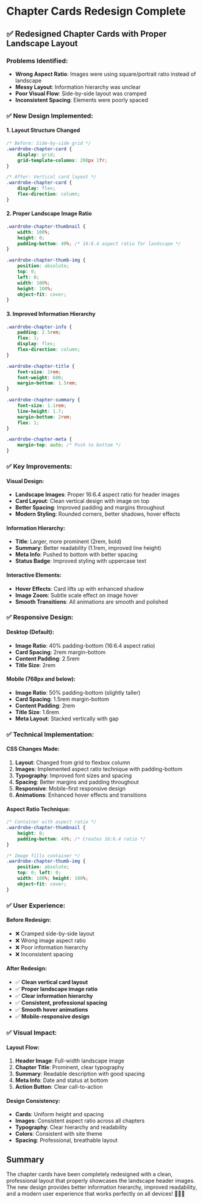 # Chapter Cards Redesign Complete

## ✅ Redesigned Chapter Cards with Proper Landscape Layout

### **Problems Identified:**
- **Wrong Aspect Ratio**: Images were using square/portrait ratio instead of landscape
- **Messy Layout**: Information hierarchy was unclear
- **Poor Visual Flow**: Side-by-side layout was cramped
- **Inconsistent Spacing**: Elements were poorly spaced

### **✅ New Design Implemented:**

#### **1. Layout Structure Changed**
```css
/* Before: Side-by-side grid */
.wardrobe-chapter-card {
    display: grid;
    grid-template-columns: 200px 1fr;
}

/* After: Vertical card layout */
.wardrobe-chapter-card {
    display: flex;
    flex-direction: column;
}
```

#### **2. Proper Landscape Image Ratio**
```css
.wardrobe-chapter-thumbnail {
    width: 100%;
    height: 0;
    padding-bottom: 40%; /* 16:6.4 aspect ratio for landscape */
}

.wardrobe-chapter-thumb-img {
    position: absolute;
    top: 0;
    left: 0;
    width: 100%;
    height: 100%;
    object-fit: cover;
}
```

#### **3. Improved Information Hierarchy**
```css
.wardrobe-chapter-info {
    padding: 2.5rem;
    flex: 1;
    display: flex;
    flex-direction: column;
}

.wardrobe-chapter-title {
    font-size: 2rem;
    font-weight: 600;
    margin-bottom: 1.5rem;
}

.wardrobe-chapter-summary {
    font-size: 1.1rem;
    line-height: 1.7;
    margin-bottom: 2rem;
    flex: 1;
}

.wardrobe-chapter-meta {
    margin-top: auto; /* Push to bottom */
}
```

### **✅ Key Improvements:**

#### **Visual Design:**
- **Landscape Images**: Proper 16:6.4 aspect ratio for header images
- **Card Layout**: Clean vertical design with image on top
- **Better Spacing**: Improved padding and margins throughout
- **Modern Styling**: Rounded corners, better shadows, hover effects

#### **Information Hierarchy:**
- **Title**: Larger, more prominent (2rem, bold)
- **Summary**: Better readability (1.1rem, improved line height)
- **Meta Info**: Pushed to bottom with better spacing
- **Status Badge**: Improved styling with uppercase text

#### **Interactive Elements:**
- **Hover Effects**: Card lifts up with enhanced shadow
- **Image Zoom**: Subtle scale effect on image hover
- **Smooth Transitions**: All animations are smooth and polished

### **✅ Responsive Design:**

#### **Desktop (Default):**
- **Image Ratio**: 40% padding-bottom (16:6.4 aspect ratio)
- **Card Spacing**: 2rem margin-bottom
- **Content Padding**: 2.5rem
- **Title Size**: 2rem

#### **Mobile (768px and below):**
- **Image Ratio**: 50% padding-bottom (slightly taller)
- **Card Spacing**: 1.5rem margin-bottom
- **Content Padding**: 2rem
- **Title Size**: 1.6rem
- **Meta Layout**: Stacked vertically with gap

### **✅ Technical Implementation:**

#### **CSS Changes Made:**
1. **Layout**: Changed from grid to flexbox column
2. **Images**: Implemented aspect ratio technique with padding-bottom
3. **Typography**: Improved font sizes and spacing
4. **Spacing**: Better margins and padding throughout
5. **Responsive**: Mobile-first responsive design
6. **Animations**: Enhanced hover effects and transitions

#### **Aspect Ratio Technique:**
```css
/* Container with aspect ratio */
.wardrobe-chapter-thumbnail {
    height: 0;
    padding-bottom: 40%; /* Creates 16:6.4 ratio */
}

/* Image fills container */
.wardrobe-chapter-thumb-img {
    position: absolute;
    top: 0; left: 0;
    width: 100%; height: 100%;
    object-fit: cover;
}
```

### **✅ User Experience:**

#### **Before Redesign:**
- ❌ Cramped side-by-side layout
- ❌ Wrong image aspect ratio
- ❌ Poor information hierarchy
- ❌ Inconsistent spacing

#### **After Redesign:**
- ✅ **Clean vertical card layout**
- ✅ **Proper landscape image ratio**
- ✅ **Clear information hierarchy**
- ✅ **Consistent, professional spacing**
- ✅ **Smooth hover animations**
- ✅ **Mobile-responsive design**

### **✅ Visual Impact:**

#### **Layout Flow:**
1. **Header Image**: Full-width landscape image
2. **Chapter Title**: Prominent, clear typography
3. **Summary**: Readable description with good spacing
4. **Meta Info**: Date and status at bottom
5. **Action Button**: Clear call-to-action

#### **Design Consistency:**
- **Cards**: Uniform height and spacing
- **Images**: Consistent aspect ratio across all chapters
- **Typography**: Clear hierarchy and readability
- **Colors**: Consistent with site theme
- **Spacing**: Professional, breathable layout

## Summary
The chapter cards have been completely redesigned with a clean, professional layout that properly showcases the landscape header images. The new design provides better information hierarchy, improved readability, and a modern user experience that works perfectly on all devices! 🎨✨📱
